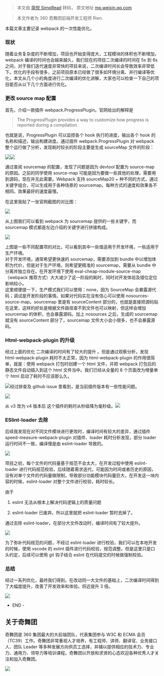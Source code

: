 > 本文由 [简悦 SimpRead](http://ksria.com/simpread/) 转码， 原文地址 [mp.weixin.qq.com](https://mp.weixin.qq.com/s/AVJzrQE_DTpNwBzwJU0NrA)

> 本文作者为 360 奇舞团前端开发工程师 Rien.

本篇文章主要记录 webpack 的一次性能优化。

### 现状

随着业务复杂度的不断增加，项目也开始变得庞大，工程模块的体积也不断增加，webpack 编译的时间也会越来越久，我们现在的项目二次编译的时间在 5s 到 6s 之间，对于我们迭代速度非常快的项目来说，二次编译时间长会导致效率非常低下。优化的手段有很多，之前项目原本已经做了很多如环境分离、并行编译等优化，本文从几个小的角度进行二次编译的优化讲解，大家也可以检查一下自己的项目能否从以下几个方面进行优化。

### 更改 source map 配置

首先，介绍一款插件 webpack.ProgressPlugin。官网给出的解释是

> The ProgressPlugin provides a way to customize how progress is reported during a compilation.

也就是说，ProgressPlugin 可以监控各个 hook 执行的进度，输出各个 hook 的名称和描述，输出构建进度。通过插件 webpack.ProgressPlugin 对 webpack 整个运行做了分析，发现耗时较长的阶段主要是生成 sourceMap 文件的阶段：

![](https://mmbiz.qpic.cn/sz_mmbiz_png/cAd6ObKOzEC1ymuQHRQjIDbp4XLN59pLicL2XKQpia1iaicNcwOkWKDN9bpBOeFIZYiaEktoib52N0md7Bo6w5aVDibUA/640?wx_fmt=png)![](https://mmbiz.qpic.cn/sz_mmbiz_png/cAd6ObKOzEC1ymuQHRQjIDbp4XLN59pLdtA4fSxuAOUWeWkJGsGfTPaJEFSn3zEib0NEJfauIwHt3Z4UCfxDoGQ/640?wx_fmt=png)

通过查阅 sourcemap 的配置，发现了问题是因为 devtool 配置为 source-map 的原因。之前的同学使用 source-map 可能是因为要做一些其他的处理，需要用到源码，现在并无此需要。Webpack 支持 sourceMap20 + 种不同的方式，通过关键字组合，可以生成用于各种场景的 sourcemap。每种方式的速度和效果各不相同。效果最好的速度最慢。

在这里我贴了一张官网截图的对比图：

![](https://mmbiz.qpic.cn/sz_mmbiz_png/cAd6ObKOzEC1ymuQHRQjIDbp4XLN59pL49Zt8erkDSCl2ua7vQ6QNP9LCiahxW7gq0JIFVTUgXJibaJgrLC3gYQw/640?wx_fmt=png)

从上图我们可以看到 webpack 为 sourcemap 提供的一些关键字，而 sourcemap 模式都是左边介绍的关键字进行拼接构成。

![](https://mmbiz.qpic.cn/sz_mmbiz_png/cAd6ObKOzEC1ymuQHRQjIDbp4XLN59pLv7a954Bs3ibVBbib4JX2AotZXesxlJxPAibemMQ69kfQoeftdEkWzSazA/640?wx_fmt=png)

上图是一些不同配置项的对比，可以看到其中一些值适用于开发环境，一些适用于生产环境。  
对于开发环境，通常希望更快速的 sourcemap，需要添加到 bundle 中以增加体积为代价，但是对于生产环境，则希望更精准的 sourcemap，需要从 bundle 中分离并独立存在。在开发环境下使用 eval-cheap-module-source-map（webpack 推荐方式）大大减少了这一阶段的耗时，同时对开发体验及错位定位影响较小。  
这里顺便提一下，生产模式我们可以使用：none，因为 SourceMap 会暴露源代码；调试是开发阶段的事情。如果对代码实在没有信心可以使用 nosources-source-map。sourcemap 里是有 sourceContent 部分的，也就是直接把源码贴在这里，这样的好处是根据文件路径查不到文件也可以映射，但这样会增加 sourcemap 的体积，也会暴露源码。加上 nosources 之后，生成的 sourcemap 就没有 sourceContent 部分了，sourcemap 文件大小会小很多，也不会暴露源码。

### Html-webpack-plugin 的升级

经过上面的优化 二次编译的时间有了较大的提升 。但是通过观察分析，发现 html-webpack-plugin 耗时不太正常，因为 html-webpack-plugin 的作用很简单，就是：使用 webpack 打包时创建一个 html 文件，并把 webpack 打包后的静态文件自动插入到这个 html 文件当中。我们已经从全量的 8 个页面改为增量单个 html 启动了耗时不应该那么久。

![](https://mmbiz.qpic.cn/sz_mmbiz_png/cAd6ObKOzEC1ymuQHRQjIDbp4XLN59pL9ibuthHegKStSEuApOjRERxhd7r930nviclppla6qdgxBBYOa2yiabuqQ/640?wx_fmt=png)经过排查及 github issue 里看到，是当前插件版本有一些性能问题。

![](https://mmbiz.qpic.cn/sz_mmbiz_png/cAd6ObKOzEC1ymuQHRQjIDbp4XLN59pLxQmvvqqCCTslRXFRYXOD10MGtV3DDJLdCCPldibRKdMbicPRCIYI8XIQ/640?wx_fmt=png)

从 v3 改为 v4 版本后 这个插件的耗时从秒级降为毫秒级。![](https://mmbiz.qpic.cn/sz_mmbiz_png/cAd6ObKOzEC1ymuQHRQjIDbp4XLN59pLiay3Ip4ZE6S7XMFZgloj1548pGicnIM2YEAwC5Euc7Bm4JicZUORCwsyA/640?wx_fmt=png)

### ESlint-loader 去除

后续我发现在对不同文件模块进行更改时，编译时间有较大的差异，通过插件 speed-measure-webpack-plugin 对插件、loader 耗时分析发现，部分 loader 运行时间不一致，编译慢是由 eslint-loader 导致的。

![](https://mmbiz.qpic.cn/sz_mmbiz_png/cAd6ObKOzEC1ymuQHRQjIDbp4XLN59pL3IQWeGVBr3D5dlSWwgPPnFUrRBicIoPKRictM3ibjyF0Ee9wBfuGtP4Ow/640?wx_fmt=png)

项目之初，每个文件的代码量基于规范不会太大，在开发过程中使用 eslint-loader 进行代码规范校验，后续随着需求迭代，可能因为时间或者历史的原因，没有对单个文件的代码量做限制，导致部分功能模块代码量巨大，在开发这一块内容的时候，eslint-loader 对整个文件进行校验，耗时较长。

由于

1.  eslint 无法从根本上解决代码逻辑上的质量问题
    
2.  eslint-loader 已废弃。所以这里就把 eslint-loader 暂时去掉了。
    

通过去除 eslint-loader，在部分大文件改动时，编译时间有了较大提升。

![](https://mmbiz.qpic.cn/sz_mmbiz_png/cAd6ObKOzEC1ymuQHRQjIDbp4XLN59pLeYV3K4mxqxic1Ns6uxdOoJ80UljlqlXaWib3Vr7Iia2GwT2OGaPibKtVHw/640?wx_fmt=png)

为了弥补代码规范的问题，不经过 eslint-loader 进行校验，我们可以在本地开发的时候，使用 vscode 的 eslint 插件进行代码校验，规范调整。但是这里只是口头约定，后续可以使用 git 钩子结合 eslint 在代码提交的时候做强制校验。

### 总结

经过一系列优化，最终我们得到，在改动同一大文件的基础上，二次编译时间得到了大幅度提升，改善了开发效率和体验。将近提升 3 倍。

![](https://mmbiz.qpic.cn/sz_mmbiz_png/cAd6ObKOzEC1ymuQHRQjIDbp4XLN59pL8MVdJJAgoojUXQOGbP3OH53TpmrVeheakrzCtaibGWESOJUa6tVx2bQ/640?wx_fmt=png)

- END -

关于奇舞团
-----

奇舞团是 360 集团最大的大前端团队，代表集团参与 W3C 和 ECMA 会员（TC39）工作。奇舞团非常重视人才培养，有工程师、讲师、翻译官、业务接口人、团队 Leader 等多种发展方向供员工选择，并辅以提供相应的技术力、专业力、通用力、领导力等培训课程。奇舞团以开放和求贤的心态欢迎各种优秀人才关注和加入奇舞团。

![](https://mmbiz.qpic.cn/mmbiz_png/cAd6ObKOzEBLicibtcprJISN18FgTtg2N1ichPnMqRhicrP20VfwnC4vday7gtEoiaSynIH1bas4N5kgicliakrLdtT2Q/640?wx_fmt=png&wxfrom=5&wx_lazy=1&wx_co=1)